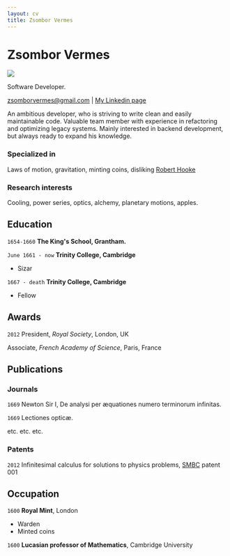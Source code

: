 ```yaml
---
layout: cv
title: Zsombor Vermes
---
```

# Zsombor Vermes

<img src="https://media-exp1.licdn.com/dms/image/C4D03AQEkK9JmypHnMw/profile-displayphoto-shrink_400_400/0?e=1607558400&v=beta&t=_MXTdwG58oS76wGoKTxGCyV5VSFFw8L-bhQ8zeizitM"/>

Software Developer.

<div id="webaddress">
<a href="isaac@applesdofall.org">zsomborvermes@gmail.com</a>
| <a href="https://www.linkedin.com/in/zsombor-vermes-318330178/">My Linkedin page</a>
</div>


An ambitious developer, who is striving to write clean and easily maintainable code. Valuable team member with experience in refactoring and optimizing legacy systems. Mainly interested in backend development, but always ready to expand his knowledge.

### Specialized in

Laws of motion, gravitation, minting coins, disliking [Robert Hooke](http://en.wikipedia.org/wiki/Robert_Hooke)


### Research interests

Cooling, power series, optics, alchemy, planetary motions, apples.


## Education

`1654-1660`
__The King's School, Grantham.__

`June 1661 - now`
__Trinity College, Cambridge__

- Sizar

`1667 - death`
__Trinity College, Cambridge__

- Fellow



## Awards

`2012`
President, *Royal Society*, London, UK

Associate, *French Academy of Science*, Paris, France



## Publications

<!-- A list is also available [online](http://scholar.google.co.uk/citations?user=LTOTl0YAAAAJ) -->

### Journals

`1669`
Newton Sir I, De analysi per æquationes numero terminorum infinitas. 

`1669`
Lectiones opticæ.

etc. etc. etc.

### Patents

`2012`
Infinitesimal calculus for solutions to physics problems, [SMBC](http://www.techdirt.com/articles/20121011/09312820678/if-patents-had-been-around-time-newton.shtml) patent 001


## Occupation

`1600`
__Royal Mint__, London

- Warden
- Minted coins

`1600`
__Lucasian professor of Mathematics__, Cambridge University



<!-- ### Footer

Last updated: May 2013 -->


